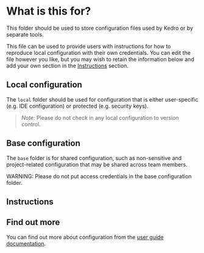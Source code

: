 # What is this for?

This folder should be used to store configuration files used by Kedro or by separate tools.

This file can be used to provide users with instructions for how to reproduce local configuration with their own credentials. You can edit the file however you like, but you may wish to retain the information below and add your own section in the [Instructions](#Instructions) section.

## Local configuration

The `local` folder should be used for configuration that is either user-specific (e.g. IDE configuration) or protected (e.g. security keys).

> *Note:* Please do not check in any local configuration to version control.
## Base configuration

The `base` folder is for shared configuration, such as non-sensitive and project-related configuration that may be shared across team members.

WARNING: Please do not put access credentials in the base configuration folder.

## Instructions





## Find out more
You can find out more about configuration from the [user guide documentation](https://kedro.readthedocs.io/en/stable/04_user_guide/03_configuration.html).